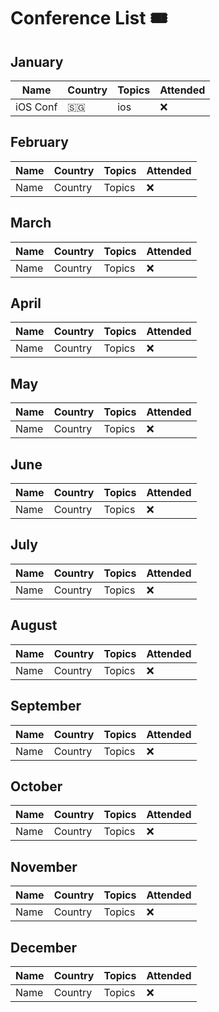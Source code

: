 # Conference List 🎟

## January

| Name | Country | Topics | Attended |
| --- | --- | --- | --- |
| iOS Conf | 🇸🇬 | ios | ❌|

## February

| Name | Country | Topics | Attended |
| --- | --- | --- | --- |
| Name | Country | Topics | ❌ || ✅ |

## March

| Name | Country | Topics | Attended |
| --- | --- | --- | --- |
| Name | Country | Topics | ❌ || ✅ |

## April

| Name | Country | Topics | Attended |
| --- | --- | --- | --- |
| Name | Country | Topics | ❌ || ✅ |

## May

| Name | Country | Topics | Attended |
| --- | --- | --- | --- |
| Name | Country | Topics | ❌ || ✅ |

## June

| Name | Country | Topics | Attended |
| --- | --- | --- | --- |
| Name | Country | Topics | ❌ || ✅ |

## July

| Name | Country | Topics | Attended |
| --- | --- | --- | --- |
| Name | Country | Topics | ❌ || ✅ |

## August

| Name | Country | Topics | Attended |
| --- | --- | --- | --- |
| Name | Country | Topics | ❌ || ✅ |

## September

| Name | Country | Topics | Attended |
| --- | --- | --- | --- |
| Name | Country | Topics | ❌ || ✅ |

## October

| Name | Country | Topics | Attended |
| --- | --- | --- | --- |
| Name | Country | Topics | ❌ || ✅ |

## November

| Name | Country | Topics | Attended |
| --- | --- | --- | --- |
| Name | Country | Topics | ❌ || ✅ |

## December

| Name | Country | Topics | Attended |
| --- | --- | --- | --- |
| Name | Country | Topics | ❌ || ✅ |
